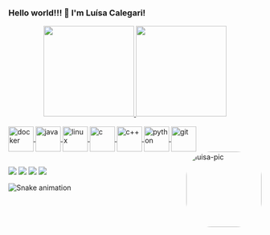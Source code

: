 ### Hello world!!! 👋 I'm Luísa Calegari!
<div align="center">
  <a href="https://github.com/lsclgr">
  <img height="180em" src="https://github-readme-stats.vercel.app/api?username=lsclgr&show_icons=true&theme=cobalt&include_all_commits=true&count_private=true"/>
  <img height="180em" src="https://github-readme-stats.vercel.app/api/top-langs/?username=lsclgr&layout=compact&langs_count=7&theme=cobalt"/>
</div>
<div style="display: inline_block"><br>
  <img align="center" alt="docker" height="50" width="50" src="https://cdn.jsdelivr.net/gh/devicons/devicon/icons/docker/docker-plain-wordmark.svg">
  <img align="center" alt="java" height="50" width="50" src="https://cdn.jsdelivr.net/gh/devicons/devicon/icons/java/java-original-wordmark.svg">
  <img align="center" alt="linux" height="50" width="50" src="https://cdn.jsdelivr.net/gh/devicons/devicon/icons/linux/linux-original.svg" >
  <img align="center" alt="c" height="50" width="50" src="https://cdn.jsdelivr.net/gh/devicons/devicon/icons/c/c-original.svg">
  <img align="center" alt="c++" height="50" width="50" src="https://cdn.jsdelivr.net/gh/devicons/devicon/icons/cplusplus/cplusplus-original.svg">
  <img align="center" alt="python" height="50" width="50" src="https://cdn.jsdelivr.net/gh/devicons/devicon/icons/python/python-original.svg">
  <img align="center" alt="git" height="50" width="50" src="https://cdn.jsdelivr.net/gh/devicons/devicon/icons/git/git-original.svg">
  <img align="right" alt="luisa-pic" height="150" style="border-radius:50px;" src="https://cdn.picrew.me/shareImg/org/202211/338224_2DI6aaWL.png">
</div>
  
  ##
 
<div> 
  <a href="mailto:calegariluisa@gmail.com"><img src="https://img.shields.io/badge/Gmail-D14836?style=for-the-badge&logo=gmail&logoColor=white" target="_blank"></a>
    <a href="https://www.linkedin.com/in/luisacalegari/" target="_blank"><img src="https://img.shields.io/badge/-LinkedIn-%230077B5?style=for-the-badge&logo=linkedin&logoColor=white" target="_blank"></a> 
  <a href="https://www.instagram.com/itslucalegari/" target="_blank"><img src="https://img.shields.io/badge/-Instagram-%23E4405F?style=for-the-badge&logo=instagram&logoColor=white" target="_blank"></a>
  <a href="https://wa.me/5531980115366" target="_blank"><img src="https://img.shields.io/badge/WhatsApp-25D366?style=for-the-badge&logo=whatsapp&logoColor=white" target="_blank"></a> 
 
  ![Snake animation](https://github.com/lsclgr/lsclgr/blob/output/github-contribution-grid-snake.svg)
 
</div>
